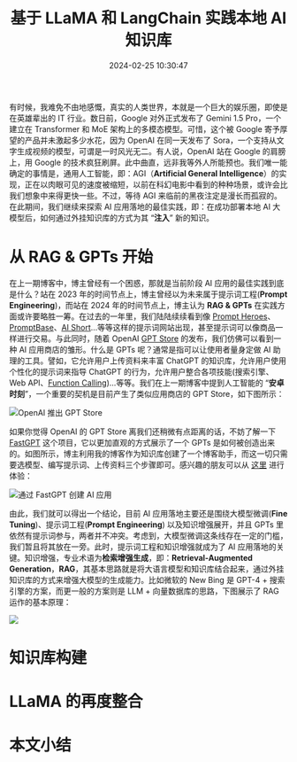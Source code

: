 ﻿---
categories:
- 编程语言
copyright: true
date: 2024-02-25 10:30:47
description: ''
slug: Practice-Local-AI-Knowledg-Base-Based-On-LLaMA-And-LangChain
 - 
tags:
- LLaMA
- LangChain
- RAG
- GPTs
title: 基于 LLaMA 和 LangChain 实践本地 AI 知识库 
toc: true
image: /posts/基于-LLaMA-和-LangChain-实践本地-AI-知识库/cover.png
---

有时候，我难免不由地感慨，真实的人类世界，本就是一个巨大的娱乐圈，即使是在英雄辈出的 IT 行业。数日前，Google 对外正式发布了 Gemini 1.5 Pro，一个建立在 Transformer 和 MoE 架构上的多模态模型。可惜，这个被 Google 寄予厚望的产品并未激起多少水花，因为 OpenAI 在同一天发布了 Sora，一个支持从文字生成视频的模型，可谓是一时风光无二。有人说，OpenAI 站在 Google 的肩膀上，用 Google 的技术疯狂刷屏。此中曲直，远非我等外人所能预也。我们唯一能确定的事情是，通用人工智能，即：AGI（**Artificial General Intelligence**）的实现，正在以肉眼可见的速度被缩短，以前在科幻电影中看到的种种场景，或许会比我们想象中来得更快一些。不过，等待 AGI 来临前的黑夜注定是漫长而孤寂的。在此期间，我们继续来探索 AI 应用落地的最佳实践，即：在成功部署本地 AI 大模型后，如何通过外挂知识库的方式为其 “**注入**” 新的知识。

# 从 RAG & GPTs 开始
在上一期博客中，博主曾经有一个困惑，那就是当前阶段 AI 应用的最佳实践到底是什么？站在 2023 年的时间节点上，博主曾经以为未来属于提示词工程(**Prompt Engineering**)，而站在 2024 年的时间节点上，博主认为 **RAG & GPTs** 在实践方面或许要略胜一筹。在过去的一年里，我们陆陆续续看到像 [Prompt Heroes](https://promptheroes.cn/)、[PromptBase](https://promptbase.cn/)、[AI Short](https://www.aishort.top/)...等等这样的提示词网站出现，甚至提示词可以像商品一样进行交易。与此同时，随着 OpenAI [GPT Store](https://openai.com/blog/introducing-the-gpt-store) 的发布，我们仿佛可以看到一种 AI 应用商店的雏形。什么是 GPTs 呢？通常是指可以让使用者量身定做 AI 助理的工具。譬如，它允许用户上传资料来丰富 ChatGPT 的知识库，允许用户使用个性化的提示词来指导 ChatGPT 的行为，允许用户整合各项技能(搜索引擎、Web API、[Function Calling](https://cookbook.openai.com/examples/function_calling_with_an_openapi_spec))...等等。我们在上一期博客中提到人工智能的 “**安卓时刻**”，一个重要的契机是目前产生了类似应用商店的 GPT Store，如下图所示：

![OpenAI 推出 GPT Store](/posts/基于-LLaMA-和-LangChain-实践本地-AI-知识库/ChatGPT-GPT-Store.png)

如果你觉得 OpenAI 的 GPT Store 离我们还稍微有点距离的话，不妨了解一下 [FastGPT](https://github.com/labring/FastGPT) 这个项目，它以更加直观的方式展示了一个 GPTs 是如何被创造出来的。如图所示，博主利用我的博客作为知识库创建了一个博客助手，而这一切只需要选模型、编写提示词、上传资料三个步骤即可。感兴趣的朋友可以从 [这里](https://share.fastgpt.in/chat/share?shareId=rrpn95r7p7x0mc50fvofkgfn) 进行体验：

![通过 FastGPT 创建 AI 应用](/posts/基于-LLaMA-和-LangChain-实践本地-AI-知识库/FastGPT-GPTs.png)

由此，我们就可以得出一个结论，目前 AI 应用落地主要还是围绕大模型微调(**Fine Tuning**)、提示词工程(**Prompt Engineering**) 以及知识增强展开，并且 GPTs 里依然有提示词参与，两者并不冲突。考虑到，大模型微调这条线存在一定的门槛，我们暂且将其放在一旁。此时，提示词工程和知识增强就成为了 AI 应用落地的关键。知识增强，专业术语为**检索增强生成**，即：**Retrieval-Augmented Generation**，**RAG**，其基本思路就是将大语言模型和知识库结合起来，通过外挂知识库的方式来增强大模型的生成能力。比如微软的 New Bing 是 GPT-4 + 搜索引擎的方案，而更一般的方案则是 LLM + 向量数据库的思路，下图展示了 RAG 运作的基本原理：

![](/posts/基于-LLaMA-和-LangChain-实践本地-AI-知识库/LangChain-Flow.drawio.png)



# 知识库构建
# LLaMA 的再度整合
# 本文小结
